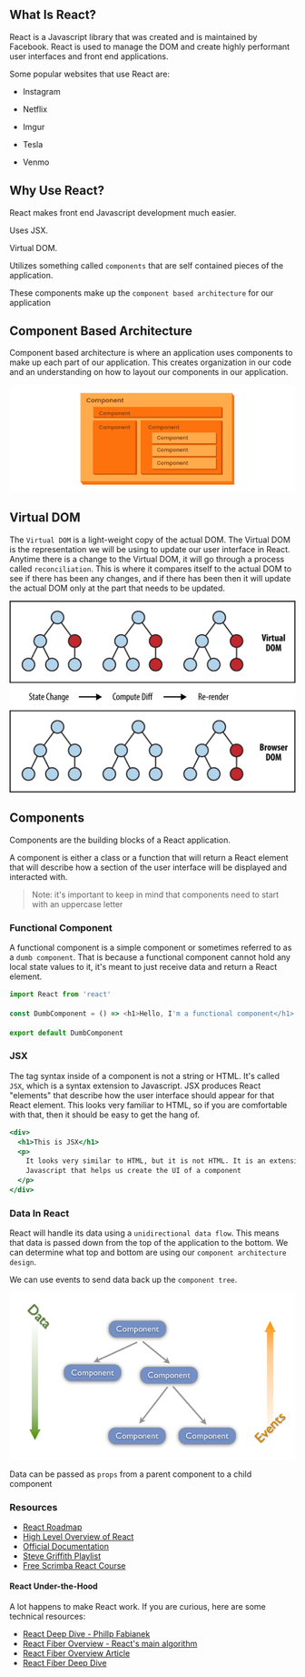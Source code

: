 ## What Is React?

React is a Javascript library that was created and is maintained by Facebook. React is used to manage the DOM and create highly performant user interfaces and front end applications.

Some popular websites that use React are:

- Instagram

- Netflix

- Imgur

- Tesla

- Venmo

## Why Use React?

React makes front end Javascript development much easier.

Uses JSX.

Virtual DOM.

Utilizes something called `components` that are self contained pieces of the application.

These components make up the `component based architecture` for our application

## Component Based Architecture

Component based architecture is where an application uses components to make up each part of our application. This creates organization in our code and an understanding on how to layout our components in our application.

![Component Based Architecture](images/compnent-architecture.jpg)

## Virtual DOM

The `Virtual DOM` is a light-weight copy of the actual DOM. The Virtual DOM is the representation we will be using to update our user interface in React. Anytime there is a change to the Virtual DOM, it will go through a process called `reconciliation`. This is where it compares itself to the actual DOM to see if there has been any changes, and if there has been then it will update the actual DOM only at the part that needs to be updated.

![Virtual DOM](images/dom.png)

## Components

Components are the building blocks of a React application.

A component is either a class or a function that will return a React element that will describe how a section of the user interface will be displayed and interacted with.

> Note: it's important to keep in mind that components need to start with an uppercase letter

### Functional Component

A functional component is a simple component or sometimes referred to as a `dumb component`. That is because a functional component cannot hold any local state values to it, it's meant to just receive data and return a React element.

```javascript
import React from 'react'

const DumbComponent = () => <h1>Hello, I'm a functional component</h1>

export default DumbComponent
```
### JSX

The tag syntax inside of a component is not a string or HTML. It's called `JSX`, which is a syntax extension to Javascript. JSX produces React "elements" that describe how the user interface should appear for that React element. This looks very familiar to HTML, so if you are comfortable with that, then it should be easy to get the hang of.

```jsx
<div>
  <h1>This is JSX</h1>
  <p>
    It looks very similar to HTML, but it is not HTML. It is an extension of
    Javascript that helps us create the UI of a component
  </p>
</div>
```

### Data In React

React will handle its data using a `unidirectional data flow`. This means that data is passed down from the top of the application to the bottom. We can determine what top and bottom are using our `component architecture design`.

We can use events to send data back up the `component tree`.

![Dataflow in React](images/dataflow.png)

Data can be passed as `props` from a parent component to a child component


### Resources

- [React Roadmap](https://roadmap.sh/react)
- [High Level Overview of React](https://www.youtube.com/watch?v=FRjlF74_EZk&t=40s)
- [Official Documentation](https://react.dev/)
- [Steve Griffith Playlist](https://www.youtube.com/playlist?list=PLyuRouwmQCjmMfs-HOsDGoaN6JiYrC6Ms) 
- [Free Scrimba React Course](https://scrimba.com/learn/learnreact)

#### React Under-the-Hood

A lot happens to make React work. If you are curious, here are some technical resources:

- [React Deep Dive - Phillp Fabianek](https://www.youtube.com/watch?v=7YhdqIR2Yzo)
- [React Fiber Overview - React's main algorithm](https://www.youtube.com/watch?v=ZCuYPiUIONs&t=28s)
- [React Fiber Overview Article](https://github.com/acdlite/react-fiber-architecture)
- [React Fiber Deep Dive](https://www.youtube.com/watch?v=0ympFIwQFJw)